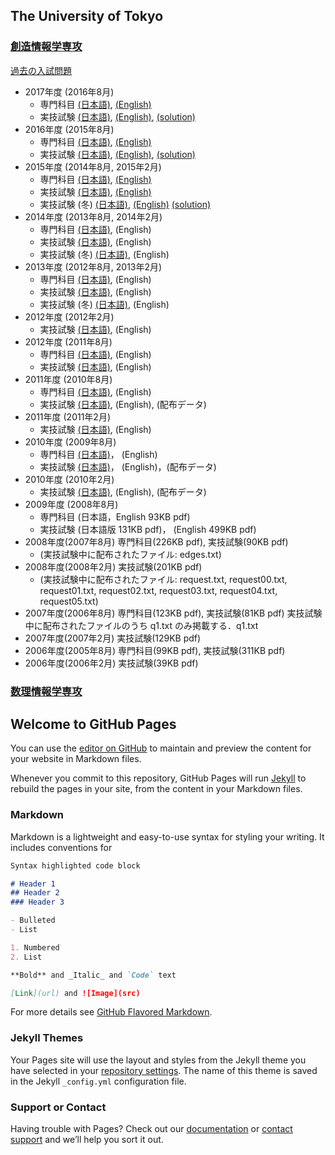 ## The University of Tokyo

### [創造情報学専攻](http://www.i.u-tokyo.ac.jp/edu/course/ci/members.shtml)  
[過去の入試問題](http://www.i.u-tokyo.ac.jp/edu/course/ci/admission.shtml)
- 2017年度 (2016年8月)
    + 専門科目 [(日本語)](http://www.i.u-tokyo.ac.jp/edu/course/ci/pdf/2016-8-exam.pdf), 
              [(English)](http://www.i.u-tokyo.ac.jp/edu/course/ci/pdf/2016-8-exam-en.pdf)
    + 実技試験 [(日本語)](http://www.i.u-tokyo.ac.jp/edu/course/ci/pdf/2016-8-program.pdf), 
              [(English)](http://www.i.u-tokyo.ac.jp/edu/course/ci/pdf/2016-8-program-en.pdf),
              [(solution)](http://nbviewer.jupyter.org/github/chengzhongkai/past_exam/blob/master/2016-8-program.ipynb)
- 2016年度 (2015年8月)
    + 専門科目 [(日本語)](http://www.i.u-tokyo.ac.jp/edu/course/ci/pdf/2015-8-exam.pdf), 
               [(English)](http://www.i.u-tokyo.ac.jp/edu/course/ci/pdf/2015-8-exam-en.pdf)
    + 実技試験 [(日本語)](http://www.i.u-tokyo.ac.jp/edu/course/ci/pdf/2015-8-program.pdf), 
               [(English)](http://www.i.u-tokyo.ac.jp/edu/course/ci/pdf/2015-8-program-en.pdf),
              [(solution)](http://nbviewer.jupyter.org/github/chengzhongkai/past_exam/blob/master/2015-8-program.ipynb)
- 2015年度 (2014年8月, 2015年2月)
    + 専門科目 [(日本語)](), [(English)]()
    + 実技試験 [(日本語)](http://www.i.u-tokyo.ac.jp/edu/course/ci/pdf/2014-8-program.pdf), 
                  [(English)](http://www.i.u-tokyo.ac.jp/edu/course/ci/pdf/2014-8-program-en.pdf)
    + 実技試験 (冬) [(日本語)](http://www.i.u-tokyo.ac.jp/edu/course/ci/pdf/2015-2-program.pdf),
                      [(English)](http://www.i.u-tokyo.ac.jp/edu/course/ci/pdf/2015-2-program-en.pdf)
                      [(solution)](http://nbviewer.jupyter.org/github/chengzhongkai/past_exam/blob/master/2015-2-program.ipynb)
- 2014年度 (2013年8月, 2014年2月)
    + 専門科目 [(日本語)](), (English)
    + 実技試験 [(日本語)](), (English)
    + 実技試験 (冬) [(日本語)](), (English)
- 2013年度 (2012年8月, 2013年2月)
    + 専門科目 [(日本語)](), (English)
    + 実技試験 [(日本語)](), (English)
    + 実技試験 (冬) [(日本語)](), (English)
- 2012年度 (2012年2月)
    + 実技試験 [(日本語)](), (English)
- 2012年度 (2011年8月)
    + 専門科目 [(日本語)](), (English)
    + 実技試験 [(日本語)](), (English)
- 2011年度 (2010年8月)
    + 専門科目 [(日本語)](), (English)
    + 実技試験 [(日本語)](), (English), (配布データ)
- 2011年度 (2011年2月)
    + 実技試験 [(日本語)](), (English)
- 2010年度 (2009年8月)
    + 専門科目 [(日本語)]()， (English)
    + 実技試験 [(日本語)]()， (English)，(配布データ)
- 2010年度 (2010年2月)
    + 実技試験 [(日本語)](), (English), (配布データ)
- 2009年度 (2008年8月)
    + 専門科目 (日本語，English 93KB pdf)
    + 実技試験 (日本語版 131KB pdf)， (English 499KB pdf) 
- 2008年度(2007年8月) 専門科目(226KB pdf), 実技試験(90KB pdf) 
    + (実技試験中に配布されたファイル: edges.txt)
- 2008年度(2008年2月) 実技試験(201KB pdf) 
    + (実技試験中に配布されたファイル: request.txt, request00.txt, request01.txt, request02.txt, request03.txt, request04.txt, request05.txt)
- 2007年度(2006年8月) 専門科目(123KB pdf), 実技試験(81KB pdf) 実技試験中に配布されたファイルのうち q1.txt のみ掲載する．q1.txt
- 2007年度(2007年2月) 実技試験(129KB pdf)
- 2006年度(2005年8月) 専門科目(99KB pdf), 実技試験(311KB pdf)
- 2006年度(2006年2月) 実技試験(39KB pdf)


### [数理情報学専攻](http://www.i.u-tokyo.ac.jp/edu/course/mi/members.shtml)

## Welcome to GitHub Pages

You can use the [editor on GitHub](https://github.com/chengzhongkai/past_exam/edit/master/README.md) to maintain and preview the content for your website in Markdown files.

Whenever you commit to this repository, GitHub Pages will run [Jekyll](https://jekyllrb.com/) to rebuild the pages in your site, from the content in your Markdown files.

### Markdown

Markdown is a lightweight and easy-to-use syntax for styling your writing. It includes conventions for

```markdown
Syntax highlighted code block

# Header 1
## Header 2
### Header 3

- Bulleted
- List

1. Numbered
2. List

**Bold** and _Italic_ and `Code` text

[Link](url) and ![Image](src)
```

For more details see [GitHub Flavored Markdown](https://guides.github.com/features/mastering-markdown/).

### Jekyll Themes

Your Pages site will use the layout and styles from the Jekyll theme you have selected in your [repository settings](https://github.com/chengzhongkai/past_exam/settings). The name of this theme is saved in the Jekyll `_config.yml` configuration file.

### Support or Contact

Having trouble with Pages? Check out our [documentation](https://help.github.com/categories/github-pages-basics/) or [contact support](https://github.com/contact) and we’ll help you sort it out.
